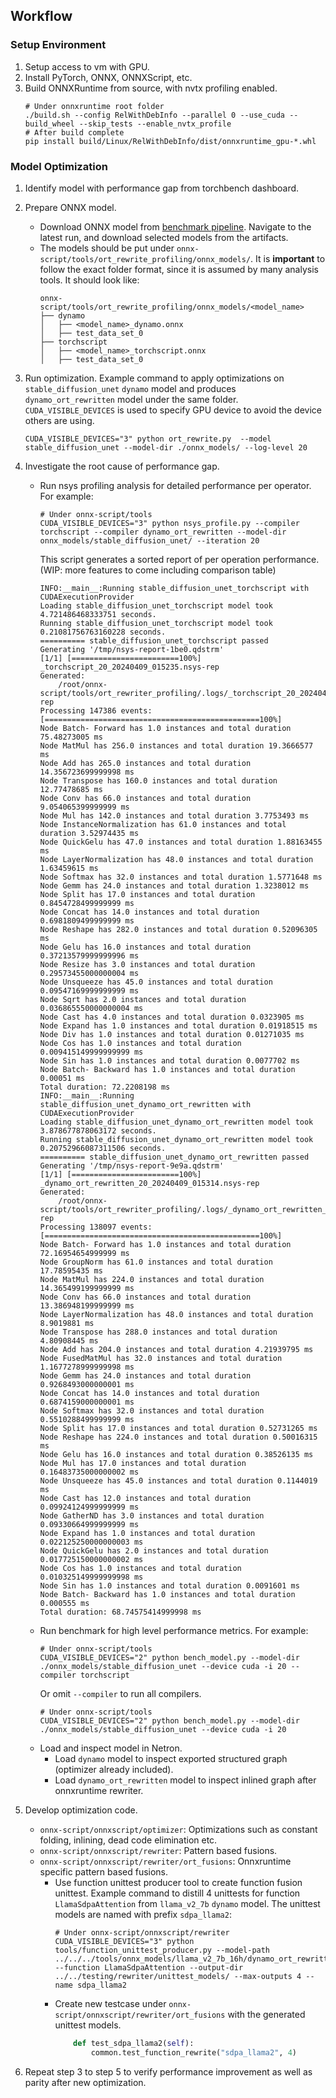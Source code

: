 ## Workflow

### Setup Environment

1. Setup access to vm with GPU.
2. Install PyTorch, ONNX, ONNXScript, etc.
3. Build ONNXRuntime from source, with nvtx profiling enabled.
    ```
    # Under onnxruntime root folder
    ./build.sh --config RelWithDebInfo --parallel 0 --use_cuda --build_wheel --skip_tests --enable_nvtx_profile
    # After build complete
    pip install build/Linux/RelWithDebInfo/dist/onnxruntime_gpu-*.whl
    ```

### Model Optimization

1. Identify model with performance gap from torchbench dashboard.
2. Prepare ONNX model.
    <!-- - (Optional) Run torchbench locally to retrieve exported model.  -->
    - Download ONNX model from [benchmark pipeline](https://dev.azure.com/onnxconverter/ONNXConverter/_build?definitionId=7&_a=summary). Navigate to the latest run, and download selected models from the artifacts.
    - The models should be put under `onnx-script/tools/ort_rewrite_profiling/onnx_models/`. It is **important** to follow the exact folder format, since it is assumed by many analysis tools. It should look like:
        ```
        onnx-script/tools/ort_rewrite_profiling/onnx_models/<model_name>
        ├── dynamo
        │   ├── <model_name>_dynamo.onnx
        │   ├── test_data_set_0
        ├── torchscript
        │   ├── <model_name>_torchscript.onnx
        │   ├── test_data_set_0
        ```

3. Run optimization. Example command to apply optimizations on `stable_diffusion_unet` `dynamo` model and produces `dynamo_ort_rewritten` model under the same folder. `CUDA_VISIBLE_DEVICES` is used to specify GPU device to avoid the device others are using.
    ```
    CUDA_VISIBLE_DEVICES="3" python ort_rewrite.py  --model stable_diffusion_unet --model-dir ./onnx_models/ --log-level 20
    ```

4. Investigate the root cause of performance gap.
    - Run nsys profiling analysis for detailed performance per operator. For example:
        ```
        # Under onnx-script/tools
        CUDA_VISIBLE_DEVICES="3" python nsys_profile.py --compiler torchscript --compiler dynamo_ort_rewritten --model-dir onnx_models/stable_diffusion_unet/ --iteration 20
        ```
        This script generates a sorted report of per operation performance. (WIP: more features to come including comparison table)
        ```
        INFO:__main__:Running stable_diffusion_unet_torchscript with CUDAExecutionProvider
        Loading stable_diffusion_unet_torchscript model took 4.721486468333751 seconds.
        Running stable_diffusion_unet_torchscript model took 0.21081756763160228 seconds.
        ========== stable_diffusion_unet_torchscript passed
        Generating '/tmp/nsys-report-1be0.qdstrm'
        [1/1] [========================100%] _torchscript_20_20240409_015235.nsys-rep
        Generated:
            /root/onnx-script/tools/ort_rewriter_profiling/.logs/_torchscript_20_20240409_015235.nsys-rep
        Processing 147386 events: [================================================100%]
        Node Batch- Forward has 1.0 instances and total duration 75.48273005 ms
        Node MatMul has 256.0 instances and total duration 19.3666577 ms
        Node Add has 265.0 instances and total duration 14.356723699999998 ms
        Node Transpose has 160.0 instances and total duration 12.77478685 ms
        Node Conv has 66.0 instances and total duration 9.054065399999999 ms
        Node Mul has 142.0 instances and total duration 3.7753493 ms
        Node InstanceNormalization has 61.0 instances and total duration 3.52974435 ms
        Node QuickGelu has 47.0 instances and total duration 1.88163455 ms
        Node LayerNormalization has 48.0 instances and total duration 1.63459615 ms
        Node Softmax has 32.0 instances and total duration 1.5771648 ms
        Node Gemm has 24.0 instances and total duration 1.3238012 ms
        Node Split has 17.0 instances and total duration 0.8454728499999999 ms
        Node Concat has 14.0 instances and total duration 0.6981809499999999 ms
        Node Reshape has 282.0 instances and total duration 0.52096305 ms
        Node Gelu has 16.0 instances and total duration 0.37213579999999996 ms
        Node Resize has 3.0 instances and total duration 0.29573455000000004 ms
        Node Unsqueeze has 45.0 instances and total duration 0.09547169999999999 ms
        Node Sqrt has 2.0 instances and total duration 0.036865550000000004 ms
        Node Cast has 4.0 instances and total duration 0.0323905 ms
        Node Expand has 1.0 instances and total duration 0.01918515 ms
        Node Div has 1.0 instances and total duration 0.01271035 ms
        Node Cos has 1.0 instances and total duration 0.009415149999999999 ms
        Node Sin has 1.0 instances and total duration 0.0077702 ms
        Node Batch- Backward has 1.0 instances and total duration 0.00051 ms
        Total duration: 72.2208198 ms
        INFO:__main__:Running stable_diffusion_unet_dynamo_ort_rewritten with CUDAExecutionProvider
        Loading stable_diffusion_unet_dynamo_ort_rewritten model took 3.878677878063172 seconds.
        Running stable_diffusion_unet_dynamo_ort_rewritten model took 0.20752966087311506 seconds.
        ========== stable_diffusion_unet_dynamo_ort_rewritten passed
        Generating '/tmp/nsys-report-9e9a.qdstrm'
        [1/1] [========================100%] _dynamo_ort_rewritten_20_20240409_015314.nsys-rep
        Generated:
            /root/onnx-script/tools/ort_rewriter_profiling/.logs/_dynamo_ort_rewritten_20_20240409_015314.nsys-rep
        Processing 138097 events: [================================================100%]
        Node Batch- Forward has 1.0 instances and total duration 72.16954654999999 ms
        Node GroupNorm has 61.0 instances and total duration 17.78595435 ms
        Node MatMul has 224.0 instances and total duration 14.365499199999999 ms
        Node Conv has 66.0 instances and total duration 13.386948199999999 ms
        Node LayerNormalization has 48.0 instances and total duration 8.9019881 ms
        Node Transpose has 288.0 instances and total duration 4.80908445 ms
        Node Add has 204.0 instances and total duration 4.21939795 ms
        Node FusedMatMul has 32.0 instances and total duration 1.1677278999999998 ms
        Node Gemm has 24.0 instances and total duration 0.9268493000000001 ms
        Node Concat has 14.0 instances and total duration 0.6874159000000001 ms
        Node Softmax has 32.0 instances and total duration 0.5510288499999999 ms
        Node Split has 17.0 instances and total duration 0.52731265 ms
        Node Reshape has 224.0 instances and total duration 0.50016315 ms
        Node Gelu has 16.0 instances and total duration 0.38526135 ms
        Node Mul has 17.0 instances and total duration 0.16483735000000002 ms
        Node Unsqueeze has 45.0 instances and total duration 0.1144019 ms
        Node Cast has 12.0 instances and total duration 0.09924124999999999 ms
        Node GatherND has 3.0 instances and total duration 0.09330664999999999 ms
        Node Expand has 1.0 instances and total duration 0.022125250000000003 ms
        Node QuickGelu has 2.0 instances and total duration 0.017725150000000002 ms
        Node Cos has 1.0 instances and total duration 0.010325149999999998 ms
        Node Sin has 1.0 instances and total duration 0.0091601 ms
        Node Batch- Backward has 1.0 instances and total duration 0.000555 ms
        Total duration: 68.74575414999998 ms
        ```
    - Run benchmark for high level performance metrics. For example:
        ```
        # Under onnx-script/tools
        CUDA_VISIBLE_DEVICES="2" python bench_model.py --model-dir ./onnx_models/stable_diffusion_unet --device cuda -i 20 --compiler torchscript
        ```
        Or omit `--compiler` to run all compilers.
        ```
        # Under onnx-script/tools
        CUDA_VISIBLE_DEVICES="2" python bench_model.py --model-dir ./onnx_models/stable_diffusion_unet --device cuda -i 20
        ```
    - Load and inspect model in Netron.
        - Load `dynamo` model to inspect exported structured graph (optimizer already included).
        - Load `dynamo_ort_rewritten` model to inspect inlined graph after onnxruntime rewriter.

5. Develop optimization code.
    - `onnx-script/onnxscript/optimizer`: Optimizations such as constant folding, inlining, dead code elimination etc.
    - `onnx-script/onnxscript/rewriter`: Pattern based fusions.
    - `onnx-script/onnxscript/rewriter/ort_fusions`: Onnxruntime specific pattern based fusions.
        - Use function unittest producer tool to create function fusion unittest. Example command to distill 4 unittests for function `LlamaSdpaAttention` from `llama_v2_7b` `dynamo` model. The unittest models are named with prefix `sdpa_llama2`:
            ```
            # Under onnx-script/onnxscript/rewriter
            CUDA_VISIBLE_DEVICES="3" python tools/function_unittest_producer.py --model-path ../../../tools/onnx_models/llama_v2_7b_16h/dynamo_ort_rewritten/llama_v2_7b_16h_dynamo_ort_rewritten.onnx --function LlamaSdpaAttention --output-dir ../../testing/rewriter/unittest_models/ --max-outputs 4 --name sdpa_llama2
            ```
        - Create new testcase under `onnx-script/onnxscript/rewriter/ort_fusions` with the generated unittest models.
            ```python
                def test_sdpa_llama2(self):
                    common.test_function_rewrite("sdpa_llama2", 4)
            ```

6. Repeat step 3 to step 5 to verify performance improvement as well as parity after new optimization.
